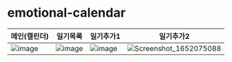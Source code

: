# emotional-calendar

|메인(캘린더)|일기목록|일기추가1|일기추가2|
|--|--|--|--|
|![image](https://user-images.githubusercontent.com/55346446/167347861-57561d8c-ce27-4c14-8a5f-36154a4bb11b.png)|![image](https://user-images.githubusercontent.com/55346446/167347863-f23af03e-4d1c-4cd6-8d37-5f1d077b826b.png)|![image](https://user-images.githubusercontent.com/55346446/167347867-c05c8b70-ab26-420d-bb90-657f4f757d28.png)|![Screenshot_1652075088](https://user-images.githubusercontent.com/55346446/167347869-bdf636d3-55a1-4613-977b-08eea39a9fbc.png)|

